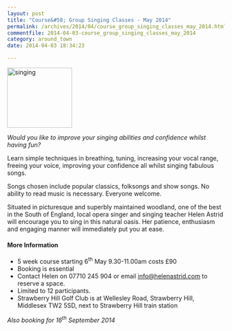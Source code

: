 ```yaml
---
layout: post
title: "Course&#58; Group Singing Classes - May 2014"
permalink: /archives/2014/04/course_group_singing_classes_may_2014.html
commentfile: 2014-04-03-course_group_singing_classes_may_2014
category: around_town
date: 2014-04-03 18:34:23

---
```


<a href="/assets/images/2014/singing.jpg" title="See larger version of - singing"><img src="/assets/images/2014/singing_thumb.jpg" width="150" height="139" alt="singing" class=" right" /></a>

*Would you like to improve your singing abilities and confidence whilst having fun?*

Learn simple techniques in breathing, tuning, increasing your vocal range, freeing your voice, improving your confidence all whilst singing fabulous songs.

Songs chosen include popular classics, folksongs and show songs. No ability to read music is necessary. Everyone welcome.

Situated in picturesque and superbly maintained woodland, one of the best in the South of England, local opera singer and singing teacher Helen Astrid will encourage you to sing in this natural oasis. Her patience, enthusiasm and engaging manner will immediately put you at ease.

#### More Information

-   5 week course starting 6<sup>th</sup> May 9.30-11.00am costs £90
-   Booking is essential
-   Contact Helen on 07710 245 904 or email <info@helenastrid.com> to reserve a space.
-   Limited to 12 participants.
-   Strawberry Hill Golf Club is at Wellesley Road, Strawberry Hill, Middlesex TW2 5SD, next to Strawberry Hill train station

*Also booking for 16<sup>th</sup> September 2014*
